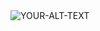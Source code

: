 <picture>
 <source media="(prefers-color-scheme: dark)" srcset="https://www.dignited.com/wp-content/uploads/2018/06/win10neonlogo-1024x576.jpg">
 <source media="(prefers-color-scheme: light)" srcset="https://th.bing.com/th/id/OIP.OYzM2_BjJ_lUtt7FkMcDtAHaEo?rs=1&pid=ImgDetMain">
 <img alt="YOUR-ALT-TEXT" src="YOUR-DEFAULT-IMAGE">
</picture>
